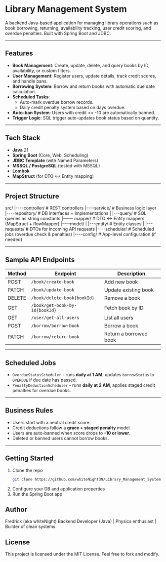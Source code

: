 # Library Management System

A backend Java-based application for managing library operations such as book borrowing, returning, availability tracking, user credit scoring, and overdue penalties. Built with Spring Boot and JDBC.

---

## Features

- **Book Management**: Create, update, delete, and query books by ID, availability, or custom filters.
- **User Management**: Register users, update details, track credit scores, and handle bans.
- **Borrowing System**: Borrow and return books with automatic due date calculation.
- **Scheduled Tasks**:
  - Auto-mark overdue borrow records.
  - Daily credit penalty system based on days overdue.
- **Auto-ban System**: Users with credit <= -10 are automatically banned.
- **Trigger Logic**: SQL trigger auto-updates book status based on quantity.

---

## Tech Stack

- **Java** 21
- **Spring Boot** (Core, Web, Scheduling)
- **JDBC Template** (with Named Parameters)
- **MSSQL / PostgreSQL** (tested with MSSQL)
- **Lombok**
- **MapStruct** (for DTO <-> Entity mapping)

---

## Project Structure
src/
|----controller/ 	# REST controllers
|----service/ 		# Business logic layer
|----repository/ 	# DB interfaces + implementations
| 	|---query/ 		# SQL queries as string constants
|----- mapper/ 		# DTO <-> Entity mappers (MapStruct + RowMapper)
|----model/
|   |---entity/ 	# Entity classes
| 	|---requests/ 	# DTOs for incoming API requests
|----scheduler/ 	# Scheduled jobs (overdue check & penalties)
|----config/ 		# App-level configuration (if needed)
 
---

## Sample API Endpoints

| Method | Endpoint                       | Description            |
|--------|--------------------------------|------------------------|
| POST   | `/book/create-book`            | Add new book           |
| PATCH  | `/book/update-book`            | Update existing book   |
| DELETE | `/book/delete-book{bookId}`    | Remove a book          |
| GET    | `/book/get-book-by-id{bookId}` | Fetch book by ID       |
| GET    | `/user/get-all-users`          | List all users         |
| POST   | `/borrow/borrow-book`          | Borrow a book          |
| PATCH  | `/borrow/return-book`          | Return a borrowed book |

---

## Scheduled Jobs

- `OverdueStatusScheduler` - runs **daily at 1 AM**, updates `borrowStatus` to `OVERDUE` if due date has passed.
- `PenaltyDeductionScheduler` - runs **daily at 2 AM**, applies staged credit penalties for overdue books.

---

## Business Rules

- Users start with a neutral credit score.
- Credit deductions follow a **grace + staged penalty** model.
- Users are auto-banned when score drops to **-10 or lower**.
- Deleted or banned users cannot borrow books.

---

## Getting Started

1. Clone the repo
   ```bash
   git clone https://github.com/whiteNight39/Library_Management_System.git
2. Configure your DB and application properties
3. Run the Spring Boot app

## Author
Fredrick (aka whiteNight)
Backend Developer (Java) | Physics enthusiast | Builder of clean systems

## License
This project is licensed under the MIT License.
Feel free to fork and modify.

